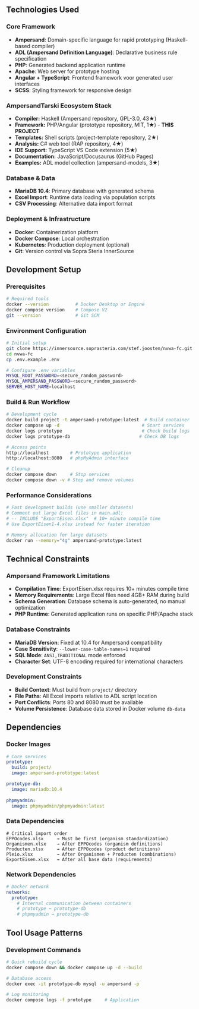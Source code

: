 ## Technologies Used

### Core Framework
- **Ampersand**: Domain-specific language for rapid prototyping (Haskell-based compiler)
- **ADL (Ampersand Definition Language)**: Declarative business rule specification
- **PHP**: Generated backend application runtime
- **Apache**: Web server for prototype hosting
- **Angular + TypeScript**: Frontend framework voor generated user interfaces
- **SCSS**: Styling framework for responsive design

### AmpersandTarski Ecosystem Stack
- **Compiler:** Haskell (Ampersand repository, GPL-3.0, 43★)
- **Framework:** PHP/Angular (prototype repository, MIT, 1★) - **THIS PROJECT**
- **Templates:** Shell scripts (project-template repository, 2★)
- **Analysis:** C# web tool (RAP repository, 4★) 
- **IDE Support:** TypeScript VS Code extension (5★)
- **Documentation:** JavaScript/Docusaurus (GitHub Pages)
- **Examples:** ADL model collection (ampersand-models, 3★)

### Database & Data
- **MariaDB 10.4**: Primary database with generated schema
- **Excel Import**: Runtime data loading via population scripts
- **CSV Processing**: Alternative data import format

### Deployment & Infrastructure
- **Docker**: Containerization platform
- **Docker Compose**: Local orchestration
- **Kubernetes**: Production deployment (optional)
- **Git**: Version control via Sopra Steria InnerSource

## Development Setup

### Prerequisites
```bash
# Required tools
docker --version          # Docker Desktop or Engine
docker compose version    # Compose V2 
git --version             # Git SCM
```

### Environment Configuration
```bash
# Initial setup
git clone https://innersource.soprasteria.com/stef.joosten/nvwa-fc.git
cd nvwa-fc
cp .env.example .env

# Configure .env variables
MYSQL_ROOT_PASSWORD=<secure_random_password>
MYSQL_AMPERSAND_PASSWORD=<secure_random_password>
SERVER_HOST_NAME=localhost
```

### Build & Run Workflow
```bash
# Development cycle
docker build project -t ampersand-prototype:latest  # Build container
docker compose up -d                               # Start services
docker logs prototype                              # Check build logs
docker logs prototype-db                          # Check DB logs

# Access points
http://localhost        # Prototype application
http://localhost:8080   # phpMyAdmin interface

# Cleanup
docker compose down     # Stop services
docker compose down -v # Stop and remove volumes
```

### Performance Considerations
```bash
# Fast development builds (use smaller datasets)
# Comment out large Excel files in main.adl:
# -- INCLUDE "ExportEisen.xlsx"  # 10+ minute compile time
# Use ExportEisen1-4.xlsx instead for faster iteration

# Memory allocation for large datasets
docker run --memory="4g" ampersand-prototype:latest
```

## Technical Constraints

### Ampersand Framework Limitations
- **Compilation Time**: ExportEisen.xlsx requires 10+ minutes compile time
- **Memory Requirements**: Large Excel files need 4GB+ RAM during build
- **Schema Generation**: Database schema is auto-generated, no manual optimization
- **PHP Runtime**: Generated application runs on specific PHP/Apache stack

### Database Constraints
- **MariaDB Version**: Fixed at 10.4 for Ampersand compatibility
- **Case Sensitivity**: `--lower-case-table-names=1` required
- **SQL Mode**: `ANSI,TRADITIONAL` mode enforced
- **Character Set**: UTF-8 encoding required for international characters

### Development Constraints
- **Build Context**: Must build from `project/` directory
- **File Paths**: All Excel imports relative to ADL script location
- **Port Conflicts**: Ports 80 and 8080 must be available
- **Volume Persistence**: Database data stored in Docker volume `db-data`

## Dependencies

### Docker Images
```yaml
# Core services
prototype:
  build: project/
  image: ampersand-prototype:latest

prototype-db:
  image: mariadb:10.4
  
phpmyadmin:
  image: phpmyadmin/phpmyadmin:latest
```

### Data Dependencies
```
# Critical import order
EPPOcodes.xlsx     → Must be first (organism standardization)
Organismen.xlsx    → After EPPOcodes (organism definitions)
Producten.xlsx     → After EPPOcodes (product definitions)
Pleio.xlsx         → After Organismen + Producten (combinations)
ExportEisen.xlsx   → After all base data (requirements)
```

### Network Dependencies
```yaml
# Docker network
networks:
  prototype:
    # Internal communication between containers
    # prototype ↔ prototype-db
    # phpmyadmin ↔ prototype-db
```

## Tool Usage Patterns

### Development Commands
```bash
# Quick rebuild cycle
docker compose down && docker compose up -d --build

# Database access
docker exec -it prototype-db mysql -u ampersand -p

# Log monitoring
docker compose logs -f prototype     # Application
